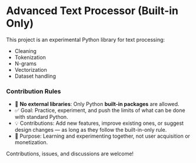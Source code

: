 # Advanced Text Processor (Built-in Only)

This project is an experimental Python library for text processing:  
- Cleaning  
- Tokenization  
- N-grams  
- Vectorization  
- Dataset handling  

### Contribution Rules
- 🚫 **No external libraries**: Only Python **built-in packages** are allowed.  
- ✅ Goal: Practice, experiment, and push the limits of what can be done with standard Python.  
- 💡 Contributions: Add new features, improve existing ones, or suggest design changes — as long as they follow the built-in-only rule.  
- 🎯 Purpose: Learning and experimenting together, not user acquisition or monetization.  

Contributions, issues, and discussions are welcome!